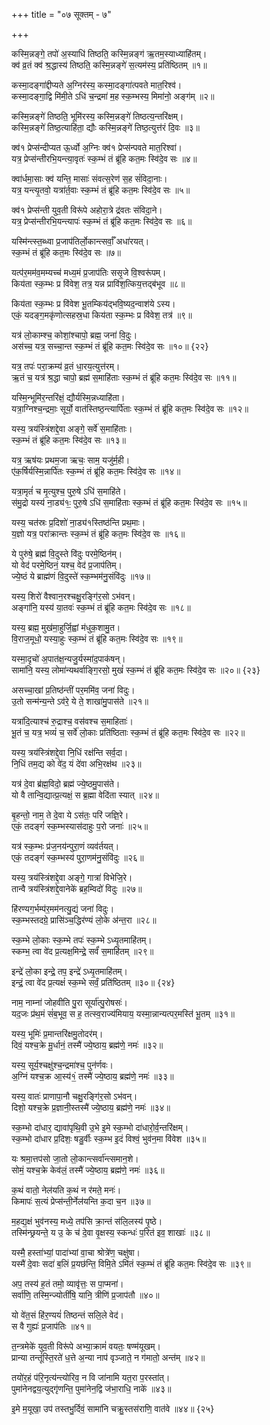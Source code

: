 +++
title = "०७ सूक्तम् - ७"

+++

कस्मि॒न्नङ्गे॒ तपो॑ अ॒स्याधि॑ तिष्ठति॒ कस्मि॒न्नङ्ग॑ ऋ॒तम॒स्याध्याहि॑तम्।  
क्व॑ व्र॒तं क्व॑ श्र॒द्धास्य॑ तिष्ठति॒ कस्मि॒न्नङ्गे॑ स॒त्यम॑स्य॒ प्रति॑ष्ठितम् ॥१॥

कस्मा॒दङ्गा॑द्दीप्यते अ॒ग्निर॑स्य॒ कस्मा॒दङ्गा॑त्पवते मात॒रिश्व॑।  
कस्मा॒दङ्गा॒द्वि मि॑मी॒ते ऽधि॑ च॒न्द्रमा॑ म॒ह स्क॒म्भस्य॒ मिमा॑नो॒ अङ्ग॑म् ॥२॥

कस्मि॒न्नङ्गे॑ तिष्ठति॒ भूमि॑रस्य॒ कस्मि॒न्नङ्गे॑ तिष्ठत्य॒न्तरि॑क्षम्।  
कस्मि॒न्नङ्गे॑ तिष्ठ॒त्याहि॑ता॒ द्यौः कस्मि॒न्नङ्गे॑ तिष्ठ॒त्युत्त॑रं दि॒वः ॥३॥

क्व॑१ प्रेप्स॑न्दीप्यत ऊ॒र्ध्वो अ॒ग्निः क्व॑१ प्रेप्स॑न्पवते मात॒रिश्वा॑।  
यत्र॒ प्रेप्स॑न्तीरभि॒यन्त्या॒वृतः॑ स्क॒म्भं तं ब्रू॑हि कत॒मः स्वि॑दे॒व सः ॥४॥

क्वा॑र्धमा॒साः क्व॑ यन्ति॒ मासाः॑ संवत्स॒रेण॑ स॒ह सं॑विदा॒नाः।  
यत्र॒ यन्त्यृ॒तवो॒ यत्रा॑र्त॒वाः स्क॒म्भं तं ब्रू॑हि कत॒मः स्वि॑दे॒व सः ॥५॥

क्व॑१ प्रेप्स॑न्ती युव॒ती विरू॑पे अहोरा॒त्रे द्र॑वतः संविदा॒ने।  
यत्र॒ प्रेप्स॑न्तीरभि॒यन्त्यापः॑ स्क॒म्भं तं ब्रू॑हि कत॒मः स्वि॑दे॒व सः ॥६॥

यस्मि॑न्त्स्त॒ब्ध्वा प्र॒जाप॑तिर्लो॒कान्त्सर्वाँ॒ अधा॑रयत्।  
स्क॒म्भं तं ब्रू॑हि कत॒मः स्वि॑दे॒व सः ॥७॥

यत्प॑र॒मम॑व॒मम्यच्च॑ मध्य॒मं प्र॒जाप॑तिः ससृ॒जे वि॒श्वरू॑पम्।  
किय॑ता स्क॒म्भः प्र वि॑वेश॒ तत्र॒ यन्न प्रावि॑श॒त्किय॒त्तद्ब॑भूव ॥८॥

किय॑ता स्क॒म्भः प्र वि॑वेश भू॒तम्किय॑द्भवि॒ष्यद॒न्वाश॑ये ऽस्य।  
एकं॒ यदङ्ग॒मकृ॑णोत्सहस्र॒धा किय॑ता स्क॒म्भः प्र वि॑वेश॒ तत्र॑ ॥९॥

यत्र॑ लो॒काम्श्च॒ कोशां॒श्चापो॒ ब्रह्म॒ जना॑ वि॒दुः।  
अस॑च्च॒ यत्र॒ सच्चा॒न्त स्क॒म्भं तं ब्रू॑हि कत॒मः स्वि॑दे॒व सः ॥१०॥ {२२}

यत्र॒ तपः॑ परा॒क्रम्य॑ व्र॒तं धा॒रय॒त्युत्त॑रम्।  
ऋ॒तं च॒ यत्र॑ श्र॒द्धा चापो॒ ब्रह्म॑ स॒माहि॑ताः स्क॒म्भं तं ब्रू॑हि कत॒मः स्वि॑दे॒व सः ॥११॥

यस्मि॒न्भूमि॑र॒न्तरि॑क्षं॒ द्यौर्यस्मि॒न्नध्याहि॑ता।  
यत्रा॒ग्निश्च॒न्द्रमाः॒ सूर्यो॒ वात॑स्तिष्ठ॒न्त्यार्पि॑ताः स्क॒म्भं तं ब्रू॑हि कत॒मः स्वि॑दे॒व सः ॥१२॥

यस्य॒ त्रय॑स्त्रिंशद्दे॒वा अङ्गे॒ सर्वे॑ स॒माहि॑ताः।  
स्क॒म्भं तं ब्रू॑हि कत॒मः स्वि॑दे॒व सः ॥१३॥

यत्र॒ ऋष॑यः प्रथम॒जा ऋचः॒ साम॒ यजु॑र्म॒ही।  
ए॑क॒र्षिर्यस्मि॒न्नार्पि॑तः स्क॒म्भं तं ब्रू॑हि कत॒मः स्वि॑दे॒व सः ॥१४॥

यत्रा॒मृतं॑ च मृ॒त्युश्च॒ पुरु॒षे ऽधि॑ स॒माहि॑ते।  
स॑मु॒द्रो यस्य॑ ना॒ड्य॑१ः॒ पुरु॒षे ऽधि॑ स॒माहि॑ताः स्क॒म्भं तं ब्रू॑हि कत॒मः स्वि॑दे॒व सः ॥१५॥

यस्य॒ चत॑स्रः प्र॒दिशो॑ ना॒ड्य॑१स्तिष्ठ॑न्ति प्रथ॒माः।  
य॒ज्ञो यत्र॒ परा॑क्रान्तः स्क॒म्भं तं ब्रू॑हि कत॒मः स्वि॑दे॒व सः ॥१६॥

ये पुरु॑षे॒ ब्रह्म॑ वि॒दुस्ते वि॑दुः परमे॒ष्ठिन॑म्।  
यो वेद॑ परमे॒ष्ठिनं॒ यश्च॒ वेद॑ प्र॒जाप॑तिम्।  
ज्ये॒ष्ठं ये ब्राह्म॑णं वि॒दुस्ते॑ स्क॒म्भम॑नु॒संवि॑दुः ॥१७॥

यस्य॒ शिरो॑ वैश्वान॒रश्चक्षु॒रङ्गि॑र॒सो ऽभ॑वन्।  
अङ्गा॑नि॒ यस्य॑ या॒तवः॑ स्क॒म्भं तं ब्रू॑हि कत॒मः स्वि॑दे॒व सः ॥१८॥

यस्य॒ ब्रह्म॒ मुख॑मा॒हुर्जि॒ह्वां म॑धुक॒शामु॒त।  
वि॒राज॒मूधो॒ यस्या॒हुः स्क॒म्भं तं ब्रू॑हि कत॒मः स्वि॑दे॒व सः ॥१९॥

यस्मा॒दृचो॑ अ॒पात॑क्ष॒न्यजु॒र्यस्मा॑द॒पाक॑षन्।  
सामा॑नि॒ यस्य॒ लोमा॑न्यथर्वाङ्गि॒रसो॒ मुखं॑ स्क॒म्भं तं ब्रू॑हि कत॒मः स्वि॑दे॒व सः ॥२०॥ {२३}

असच्चा॒खां प्र॒तिष्ठ॑न्तीं पर॒ममि॑व॒ जना॑ विदुः।  
उ॒तो सन्म॑न्य॒न्ते ऽव॑रे॒ ये ते॒ शाखा॑मु॒पास॑ते ॥२१॥

यत्रा॑दि॒त्याश्च॑ रु॒द्राश्च॒ वस॑वश्च स॒माहिताः॑।  
भू॒तं च॒ यत्र॒ भव्यं॑ च॒ सर्वे॑ लो॒काः प्रति॑ष्ठिताः स्क॒म्भं तं ब्रू॑हि कत॒मः स्वि॑दे॒व सः ॥२२॥

यस्य॒ त्रय॑स्त्रिंशद्दे॒वा नि॒धिं रक्ष॑न्ति सर्व॒दा।  
नि॒धिं तम॒द्य को वे॑द॒ यं दे॑वा अभि॒रक्ष॑थ ॥२३॥

यत्र॑ दे॒वा ब्र॑ह्म॒विदो॒ ब्रह्म॑ ज्ये॒ष्ठमु॒पास॑ते।  
यो वै तान्वि॒द्यात्प्र॒त्यक्षं॒ स ब्र॒ह्मा वेदि॑ता स्यात् ॥२४॥

बृ॒हन्तो॒ नाम॒ ते दे॒वा ये ऽस॑तः॒ परि॑ जज्ञि॒रे।  
एकं॒ तदङ्गं॑ स्क॒म्भस्यास॑दाहुः प॒रो जनाः॑ ॥२५॥

यत्र॑ स्क॒म्भः प्र॑ज॒नय॑न्पुरा॒णं व्यव॑र्तयत्।  
एकं॒ तदङ्गं॑ स्क॒म्भस्य॑ पुरा॒णम॑नु॒संवि॑दुः ॥२६॥

यस्य॒ त्रय॑स्त्रिंशद्दे॒वा अङ्गे॒ गात्रा॑ विभेजि॒रे।  
तान्वै त्रय॑स्त्रिंशद्दे॒वानेके॑ ब्रह॒म्विदो॑ विदुः ॥२७॥

हि॑रण्यग॒र्भम्प॑र॒मम॑नत्यु॒द्यं जना॑ विदुः।  
स्क॒म्भस्तदग्रे॒ प्रासि॑ञ्च॒द्धिर॑ण्यं लो॒के अ॑न्त॒रा ॥२८॥

स्क॒म्भे लो॒काः स्क॒म्भे तपः॑ स्क॒म्भे ऽध्यृ॒तमाहि॑तम्।  
स्कम्भ॒ त्वा वे॑द प्र॒त्यक्ष॒मिन्द्रे॒ सर्वं॑ स॒माहि॑तम् ॥२९॥

इन्द्रे॑ लो॒का इन्द्रे॒ तप॒ इन्द्रे॑ ऽध्यृ॒तमाहि॑तम्।  
इन्द्रं॒ त्वा वे॑द प्र॒त्यक्षं॑ स्क॒म्भे सर्वं॒ प्रति॑ष्ठितम् ॥३०॥ {२४}

नाम॒ नाम्ना॑ जोहवीति पु॒रा सूर्या॑त्पु॒रोषसः॑।  
यद॒जः प्र॑थ॒मं सं॑ब॒भूव॒ स ह॒ तत्स्व॒राज्य॑मियाय॒ यस्मा॒न्नान्यत्पर॒मस्ति॑ भू॒तम् ॥३१॥

यस्य॒ भूमिः॑ प्र॒मान्तरि॑क्षमु॒तोदर॑म्।  
दिवं॒ यश्च॒क्रे मू॒र्धानं॒ तस्मै॑ ज्ये॒ष्ठाय॒ ब्रह्म॑णे॒ नमः॑ ॥३२॥

यस्य॒ सूर्य॒श्चक्षु॑श्च॒न्द्रमा॑श्च॒ पुन॑र्णवः।  
अ॒ग्निं यश्च॒क्र आ॒स्य॑१ं॒ तस्मै॑ ज्ये॒ष्ठाय॒ ब्रह्म॑णे॒ नमः॑ ॥३३॥

यस्य॒ वातः॑ प्राणापा॒नौ चक्षु॒रङ्गि॑र॒सो ऽभ॑वन्।  
दिशो॒ यश्च॒क्रे प्र॒ज्ञानी॒स्तस्मै॑ ज्ये॒ष्ठाय॒ ब्रह्म॑णे॒ नमः॑ ॥३४॥

स्क॒म्भो दा॑धार॒ द्यावा॑पृथि॒वी उ॒भे इ॒मे स्क॒म्भो दा॑धारो॒र्व॒न्तरि॑क्षम्।  
स्क॒म्भो दा॑धार प्र॒दिशः॒ षडु॒र्वीः स्क॒म्भ इ॒दं विश्वं॒ भुव॑न॒मा वि॑वेश ॥३५॥

यः श्रमा॒त्तप॑सो जा॒तो लो॒कान्त्सर्वा॑न्त्समान॒शे।  
सोमं॒ यश्च॒क्रे केव॑लं॒ तस्मै॑ ज्ये॒ष्ठाय॒ ब्रह्म॑णे॒ नमः॑ ॥३६॥

क॒थं वातो॒ नेल॑यति क॒थं न र॑मते॒ मनः॑।  
किमापः॑ स॒त्यं प्रेप्स॑न्ती॒र्नेल॑यन्ति क॒दा च॒न ॥३७॥

म॒हद्य॒क्षं भुव॑नस्य॒ मध्ये॒ तप॑सि क्रा॒न्तं स॑लि॒लस्य॑ पृ॒ष्ठे।  
तस्मि॑न्छ्रयन्ते॒ य उ॒ के च॑ दे॒वा वृ॒क्षस्य॒ स्कन्धः॑ प॒रित॑ इव॒ शाखाः॑ ॥३८॥

यस्मै॒ हस्ता॑भ्यां॒ पादा॑भ्यां वा॒चा श्रोत्रे॑ण॒ चक्षु॑षा।  
यस्मै॑ दे॒वाः सदा॑ ब॒लिं प्र॒यछ॑न्ति॒ विमि॒ते ऽमि॑तं स्क॒म्भं तं ब्रू॑हि कत॒मः स्वि॑दे॒व सः ॥३९॥

अप॒ तस्य॑ ह॒तं तमो॒ व्यावृ॑त्तः॒ स पा॒प्मना॑।  
सर्वा॑णि॒ तस्मि॒न्ज्योतीं॑षि॒ यानि॒ त्रीणि॑ प्र॒जाप॑तौ ॥४०॥

यो वे॑त॒सं हि॑र॒ण्ययं॑ तिष्ठन्तं सलि॒ले वेद॑।  
स वै गुह्यः॑ प्र॒जाप॑तिः ॥४१॥

त॒न्त्रमेके॑ युव॒ती विरू॑पे अभ्या॒क्रामं॑ वयतः॒ षण्म॑यूखम्।  
प्रान्या तन्तूं॑स्ति॒रते॑ ध॒त्ते अ॒न्या नाप॑ वृञ्जाते॒ न ग॑मातो॒ अन्त॑म् ॥४२॥

तयो॑र॒हं प॑रि॒नृत्य॑न्त्योरिव॒ न वि जा॑नामि यत॒रा प॒रस्ता॑त्।  
पुमा॑नेनद्वय॒त्युद्गृ॑णन्ति॒ पुमा॑नेन॒द्वि ज॑भा॒राधि॒ नाके॑ ॥४३॥

इ॒मे म॒यूखा॒ उप॑ तस्तभु॒र्दिवं॒ सामा॑नि चक्रु॒स्तस॑राणि॒ वात॑वे ॥४४॥ {२५}
